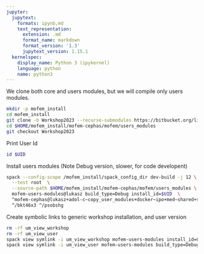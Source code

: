 ```yaml
---
jupyter:
  jupytext:
    formats: ipynb,md
    text_representation:
      extension: .md
      format_name: markdown
      format_version: '1.3'
      jupytext_version: 1.15.1
  kernelspec:
    display_name: Python 3 (ipykernel)
    language: python
    name: python3
---
```


We clone both core and users modules, but we will compile only users modules.

```bash
mkdir -p mofem_install
cd mofem_install
git clone -b Workshop2023 --recurse-submodules https://bitbucket.org/likask/mofem-cephas.git
cd $HOME/mofem_install/mofem-cephas/mofem/users_modules
git checkout Workshop2023
```

Print User Id

```bash
id $UID
```

Install users modules (Note Debug version, slower, for code developent)

```bash
spack --config-scope /mofem_install/spack_config_dir dev-build -j 12 \
  --test root  \
  --source-path $HOME/mofem_install/mofem-cephas/mofem/users_modules \
  mofem-users-modules@lukasz build_type=Debug install_id=$UID  \
  ^mofem-cephas@lukasz+adol-c~copy_user_modules+docker~ipo+med~shared+slepc+tetgen build_system=cmake build_type=Release dev_path=/mofem_install/mofem-cephas install_id=0 \
  ^/bkt46x3 ^/psobshg
```

Create symbolic links to generic workshop installation, and user version

```bash
rm -rf um_view_workshop
rm -rf um_view_user
spack view symlink -i um_view_workshop mofem-users-modules install_id=0
spack view symlink -i um_view_user mofem-users-modules build_type=Debug install_id=$UID
```

```python

```
